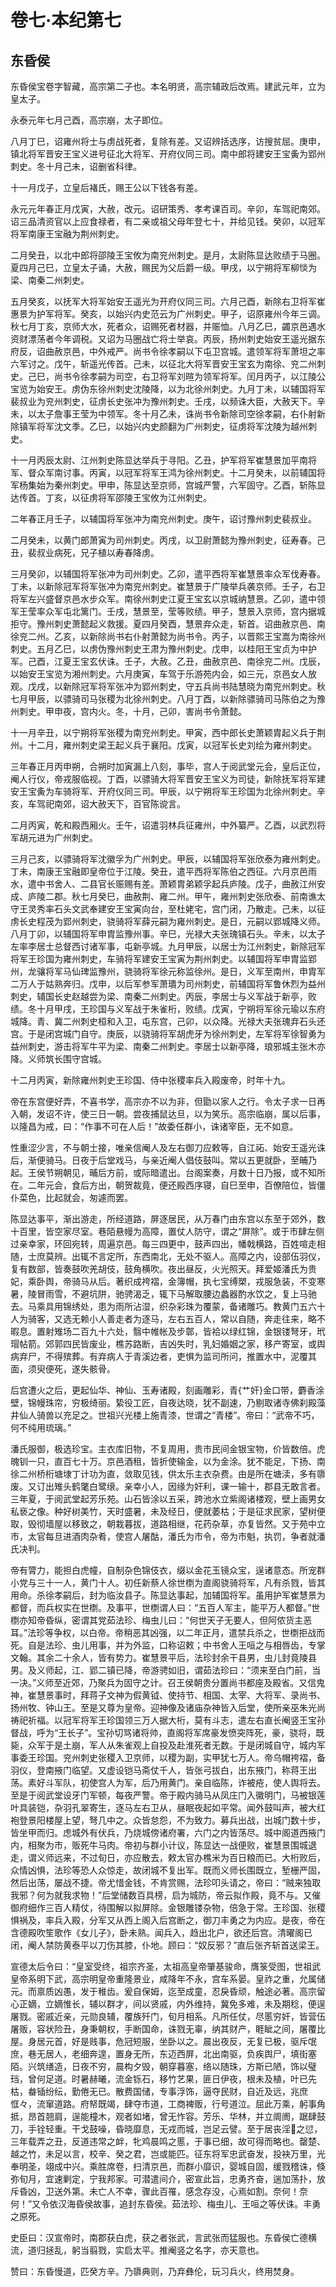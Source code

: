 # 卷七·本纪第七

## 东昏侯

东昏侯宝卷字智藏，高宗第二子也。本名明贤，高宗辅政后改焉。建武元年，立为皇太子。

永泰元年七月己酉，高宗崩，太子即位。

八月丁巳，诏雍州将士与虏战死者，复除有差。又诏辨括选序，访搜贫屈。庚申，镇北将军晋安王宝义进号征北大将军、开府仪同三司。南中郎将建安王宝夤为郢州刺史。冬十月己未，诏删省科律。

十一月戊子，立皇后褚氏，赐王公以下钱各有差。

永元元年春正月戊寅，大赦，改元。诏研策秀、孝考课百司。辛卯，车驾祀南郊。诏三品清资官以上应食禄者，有二亲或祖父母年登七十，并给见钱。癸卯，以冠军将军南康王宝融为荆州刺史。

二月癸丑，以北中郎将邵陵王宝攸为南兖州刺史。是月，太尉陈显达败绩于马圈。夏四月己巳，立皇太子诵，大赦，赐民为父后爵一级。甲戌，以宁朔将军柳惔为梁、南秦二州刺史。

五月癸亥，以抚军大将军始安王遥光为开府仪同三司。六月己酉，新除右卫将军崔惠景为护军将军。癸亥，以始兴内史范云为广州刺史。甲子，诏原雍州今年三调。秋七月丁亥，京师大水，死者众，诏赐死者材器，并赈恤。八月乙巳，蠲京邑遇水资财漂荡者今年调税。又诏为马圈战亡将士举哀。丙辰，扬州刺史始安王遥光据东府反，诏曲赦京邑，中外戒严。尚书令徐孝嗣以下屯卫宫城。遣领军将军萧坦之率六军讨之。戊午，斩遥光传首。己未，以征北大将军晋安王宝玄为南徐、兖二州刺史。己巳，尚书令徐孝嗣为司空，右卫将军刘暄为领军将军。闰月丙子，以江陵公宝览为始安王。虏伪东徐州刺史沈陵降，以为北徐州刺史。九月丁未，以辅国将军裴叔业为兖州刺史，征虏长史张冲为豫州刺史。壬戌，以频诛大臣，大赦天下。辛未，以太子詹事王莹为中领军。冬十月乙未，诛尚书令新除司空徐孝嗣，右仆射新除镇军将军沈文季。乙巳，以始兴内史颜翻为广州刺史，征虏将军沈陵为越州刺史。

十一月丙辰太尉、江州刺史陈显达举兵于寻阳。乙丑，护军将军崔慧景加平南将军、督众军南讨事。丙寅，以冠军将军王鸿为徐州刺史。十二月癸未，以前辅国将军杨集始为秦州刺史。甲申，陈显达至京师，宫城严警，六军固守。乙酉，斩陈显达传首。丁亥，以征虏将军邵陵王宝攸为江州刺史。

二年春正月壬子，以辅国将军张冲为南兖州刺史。庚午，诏讨豫州刺史裴叔业。

二月癸未，以黄门郎萧寅为司州刺史。丙戌，以卫尉萧懿为豫州刺史，征寿春。己丑，裴叔业病死，兄子植以寿春降虏。

三月癸卯，以辅国将军张冲为司州刺史。乙卯，遣平西将军崔慧景率众军伐寿春。丁未，以新除冠军将军张冲为南兖州刺史。崔慧景于广陵举兵袭京师。壬子，右卫将军左兴盛督京邑水步众军。南徐州刺史江夏王宝玄以京城纳慧景。乙卯，遣中领军王莹率众军屯北篱门。壬戌，慧景至，莹等败绩。甲子，慧景入京师，宫内据城拒守。豫州刺史萧懿起义救援。夏四月癸酉，慧景弃众走，斩首。诏曲赦京邑、南徐兖二州。乙亥，以新除尚书右仆射萧懿为尚书令。丙子，以晋熙王宝嵩为南徐州刺史。五月乙巳，以虏伪豫州刺史王肃为豫州刺史。戊申，以桂阳王宝贞为中护军。己酉，江夏王宝玄伏诛。壬子，大赦。乙丑，曲赦京邑、南徐兖二州。戊辰，以始安王宝览为湘州刺史。六月庚寅，车驾于乐游苑内会，如三元，京邑女人放观。戊戌，以新除冠军将军张冲为郢州刺史，守五兵尚书陆慧晓为南兖州刺史。秋七月甲辰，以骠骑司马张稷为北徐州刺史。八月丁酉，以新除骠骑司马陈伯之为豫州刺史。甲申夜，宫内火。冬，十月，己卯，害尚书令萧懿。

十一月辛丑，以宁朔将军张稷为南兖州刺史。甲寅，西中郎长史萧颖胄起义兵于荆州。十二月，雍州刺史梁王起义兵于襄阳。戊寅，以冠军长史刘绘为雍州刺史。

三年春正月丙申朔，合朔时加寅漏上八刻，事毕，宫人于阅武堂元会，皇后正位，阉人行仪，帝戎服临视。丁酉，以骠骑大将军晋安王宝义为司徒，新除抚军将军建安王宝夤为车骑将军、开府仪同三司。甲辰，以宁朔将军王珍国为北徐州刺史。辛亥，车驾祀南郊，诏大赦天下，百官陈谠言。

二月丙寅，乾和殿西厢火。壬午，诏遣羽林兵征雍州，中外纂严。乙酉，以武烈将军胡元进为广州刺史。

三月己亥，以骠骑将军沈徽孚为广州刺史。甲辰，以辅国将军张欣泰为雍州刺史。丁未，南康王宝融即皇帝位于江陵。癸丑，遣平西将军陈伯之西征。六月京邑雨水，遣中书舍人、二县官长赈赐有差。萧颖胄弟颖孚起兵庐陵。戊子，曲赦江州安成、庐陵二郡。秋七月癸巳，曲赦荆、雍二州。甲午，雍州刺史张欣泰、前南谯太守王灵秀率石头文武奉建安王宝寅向台，至杜姥宅，宫门闭，乃散走。己未，以征虏长史程茂为郢州刺史，骁骑将军薛元嗣为雍州刺史。是日，元嗣以郢城降义师。八月丁卯，以辅国将军申胄监豫州事。辛巳，光禄大夫张瑰镇石头。辛未，以太子左率李居士总督西讨诸军事，屯新亭城。九月甲辰，以居士为江州刺史，新除冠军将军王珍国为雍州刺史，车骑将军建安王宝寅为荆州刺史。以辅国将军申胄监郢州，龙骧将军马仙琕监豫州，骁骑将军徐元称监徐州。是日，义军至南州，申胄军二万人于姑熟奔归。戊申，以后军参军萧璝为司州刺史，前辅国将军鲁休烈为益州刺史，辅国长史赵越尝为梁、南秦二州刺史。丙辰，李居士与义军战于新亭，败绩。冬十月甲戌，王珍国与义军战于朱雀桁，败绩。戊寅，宁朔将军徐元瑜以东府城降。青、冀二州刺史桓和入卫，屯东宫，己卯，以众降。光禄大夫张瑰弃石头还宫。于是闭宫城门自守。庚辰，以骁骑将军胡虎牙为徐州刺史，左军将军徐智勇为益州刺史，游击将军牛平为梁、南秦二州刺史。李居士以新亭降，琅邪城主张木亦降。义师筑长围守宫城。

十二月丙寅，新除雍州刺史王珍国、侍中张稷率兵入殿废帝，时年十九。

帝在东宫便好弄，不喜书学，高宗亦不以为非，但勖以家人之行。令太子求一日再入朝，发诏不许，使三日一朝。尝夜捕鼠达旦，以为笑乐。高宗临崩，属以后事，以隆昌为戒，曰：“作事不可在人后！”故委任群小，诛诸宰臣，无不如意。

性重涩少言，不与朝士接，唯亲信阉人及左右御刀应敕等，自江祏、始安王遥光诛后，渐便骑马。日夜于后堂戏马，与亲近阉人倡伎鼓叫。常以五更就卧，至晡乃起。王侯节朔朝见，晡后方前，或际暗遣出。台阁案奏，月数十日乃报，或不知所在。二年元会，食后方出，朝贺裁竟，便还殿西序寝，自巳至申，百僚陪位，皆僵仆菜色，比起就会，匆遽而罢。

陈显达事平，渐出游走，所经道路，屏逐居民，从万春门由东宫以东至于郊外，数十百里，皆空家尽室。巷陌悬幔为高障，置仗人防守，谓之“屏除”。或于市肆左侧过亲幸家，环回宛转，周遍京邑。每三四更中，鼓声四出，幡戟横路，百姓喧走相随，士庶莫辨。出辄不言定所，东西南北，无处不驱人。高障之内，设部伍羽仪，复有数部，皆奏鼓吹羌胡伎，鼓角横吹。夜出昼反，火光照天。拜爱姬潘氏为贵妃，乘卧舆，帝骑马从后。著织成袴褶，金簿帽，执七宝缚槊，戎服急装，不变寒暑，陵冒雨雪，不避坑阱，驰骋渴乏，辄下马解取腰边蠡器酌水饮之，复上马驰去。马乘具用锦绣处，患为雨所沾湿，织杂彩珠为覆蒙，备诸雕巧。教黄门五六十人为骑客，又选无赖小人善走者为逐马，左右五百人，常以自随，奔走往来，略不暇息。置射雉场二百九十六处，翳中帷帐及步鄣，皆袷以绿红锦，金银镂弩牙，玳瑁帖箭。郊郭四民皆废业，樵苏路断，吉凶失时，乳妇婚姻之家，移产寄室，或舆病弃尸，不得殡葬。有弃病人于青溪边者，吏惧为监司所问，推置水中，泥覆其面，须臾便死，遂失骸骨。

后宫遭火之后，更起仙华、神仙、玉寿诸殿，刻画雕彩，青{艹奸}金口带，麝香涂壁，锦幔珠帘，穷极绮丽。絷役工匠，自夜达晓，犹不副速，乃剔取诸寺佛刹殿藻井仙人骑兽以充足之。世祖兴光楼上施青漆，世谓之“青楼”。帝曰：“武帝不巧，何不纯用琉璃。”

潘氏服御，极选珍宝。主衣库旧物，不复周用，贵市民间金银宝物，价皆数倍。虎魄钏一只，直百七十万。京邑酒租，皆折使输金，以为金涂。犹不能足，下扬、南徐二州桥桁塘埭丁计功为直，敛取见钱，供太乐主衣杂费。由是所在塘渎，多有隳废。又订出雉头鹤氅白鹭缞。亲幸小人，因缘为奸利，课一输十，郡县无敢言者。三年夏，于阅武堂起芳乐苑。山石皆涂以五采，跨池水立紫阁诸楼观，壁上画男女私亵之像。种好树美竹，天时盛暑，未及经日，便就萎枯；于是征求民家，望树便取，毁彻墙屋以移致之，朝栽暮拔，道路相继，花药杂草，亦复皆然。又于苑中立市，太官每旦进酒肉杂肴，使宫人屠酤，潘氏为市令，帝为市魁，执罚，争者就潘氏决判。

帝有膂力，能担白虎幢，自制杂色锦伎衣，缀以金花玉镜众宝，逞诸意态。所宠群小党与三十一人，黄门十人。初任新蔡人徐世檦为直阁骁骑将军，凡有杀戮，皆其用命。杀徐孝嗣后，封为临汝县子。陈显达事起，加辅国将军。虽用护军崔慧景为都督，而兵权实在世檦。及事平，世檦谓人曰：“五百人军主，能平万人都督。”世檦亦知帝昏纵，密谓其党茹法珍、梅虫儿曰：“何世天子无要人，但阿侬货主恶耳。”法珍等争权，以白帝。帝稍恶其凶强，以二年正月，遣禁兵杀之，世檦拒战而死。自是法珍、虫儿用事，并为外监，口称诏敕；中书舍人王咺之与相唇齿，专掌文翰。其余二十余人，皆有势力。崔慧景平后，法珍封余干县男，虫儿封竟陵县男。及义师起，江、郢二镇已降，帝游骋如旧，谓茹法珍曰：“须来至白门前，当一决。”义师至近郊，乃聚兵为固守之计。召王侯朝贵分置尚书都座及殿省。又信鬼神，崔慧景事时，拜蒋子文神为假黄钺、使持节、相国、太宰、大将军、录尚书、扬州牧、钟山王。至是又尊为皇帝。迎神像及诸庙杂神皆入后堂，使所亲巫朱光尚祷祀祈福。以冠军将军王珍国领三万人据大桁，莫有斗志，遣左右直长阉竖王宝孙督战，呼为“王长子”。宝孙切骂诸将帅，直阁将军席豪发愤突阵死，豪，骁将，既毙，众军于是土崩，军人从朱雀观上自投及赴淮死者无数。于是闭城自守，城内军事委王珍国。兖州刺史张稷入卫京师，以稷为副，实甲犹七万人。帝乌帽袴褶，备羽仪，登南掖门临望。又虚设铠马斋仗千人，皆张弓拔白，出东掖门，称蒋王出荡。素好斗军队，初使宫人为军，后乃用黄门。亲自临陈，诈被疮，使人舆将去。至是于阅武堂设牙门军顿，每夜严警。帝于殿内骑马从凤庄门入徽明门，马被银莲叶具装铠，杂羽孔翠寄生，逐马左右卫从，昼眠夜起如平常。闻外鼓叫声，被大红袍登景阳楼屋上望，弩几中之。众皆怠怨，不为致力。募兵出战，出城门数十步，皆坐甲而归。虑城外有伏兵，乃烧城傍诸府署，六门之内皆荡尽。城中阁道西掖门内，相聚为市，贩死牛马肉。帝初与群小计议，陈显达一战便败，崔慧景围城退走，谓义师远来，不过旬日，亦应散去，敕太官办樵米为百日粮而已。大桁败后，众情凶惧，法珍等恐人众惊走，故闭城不复出军。既而义师长围既立，堑栅严固，然后出荡，屡战不捷。帝尤惜金钱，不肯赏赐，法珍叩头请之，帝曰：“贼来独取我邪？何为就我求物！”后堂储数百具榜，启为城防，帝云拟作殿，竟不与。又催御府细作三百人精仗，待围解以拟屏除。金银雕镂杂物，倍急于常。王珍国、张稷惧祸及，率兵入殿，分军又从西上阁入后宫断之，御刀丰勇之为内应。是夜，帝在含德殿吹笙歌作《女儿子》，卧未熟。闻兵入，趋出北户，欲还后宫。清曜阁已闭，阉人禁防黄泰平以刀伤其膝，仆地。顾曰：“奴反邪？”直后张齐斩首送梁王。

宣德太后令曰：“皇室受终，祖宗齐圣，太祖高皇帝肇基骏命，膺箓受图，世祖武皇帝系明下武，高宗明皇帝重隆景业，咸降年不永，宫车系晏。皇祚之重，允属储元。而禀质凶愚，发于稚齿。爰自保姆，迄至成童，忍戾昏顽，触途必著。高宗留心正嫡，立嫡惟长，辅以群才，间以贤戚，内外维持，冀免多难，未及期稔，便逞屠戮。密戚近亲，元勋良辅，覆族歼门，旬月相系。凡所任仗，尽慝穷奸，皆营伍屠贩，容状险丑，身秉朝权，手断国命，诛戮无辜，纳其财产，睚眦之间，屠覆比屋。身居元首，好是贱事，危冠短服，坐卧以之。晨出夜反，无复已极，驱斥氓庶，巷无居人，老细奔遑，置身无所，东迈西屏，北出南驱，负疾舆尸，填街塞陌。兴筑缮造，日夜不穷，晨构夕毁，朝穿暮塞，络以随珠，方斯已陋，饰以璧珰，曾何足道。时暑赫曦，流金铄石，移竹艺果，匪日伊夜，根未及植，叶已先枯，畚锸纷纭，勤倦无已。散费国储，专事浮饰，逼夺民财，自近及远，兆庶恇々，流窜道路。府帑既竭，肆夺市道，工商裨贩，行号道泣。屈此万乘，躬事角抵，昂首翘肩，逞能橦木，观者如堵，曾无怍容。芳乐、华林，并立阛阓，踞肆鼓刀，手铨轻重。干戈鼓噪，昏晓靡息，无戎而城，岂足云譬。至于居丧淫之愆，三年载弄之丑，反道违常之衅，牝鸡晨鸣之慝，于事已细，故可得而略也。罄楚、越之竹，未足以言，校辛、癸之君，岂或能匹。征东将军忠武奋发，投袂万里，光奉明圣，翊成中兴。乘胜席卷，扫清京邑，而群小靡识，婴城自固，缓戮稽诛，倏弥旬月，宜速剿定，宁我邦家。可潜遣间介，密宣此旨，忠勇齐奋，遄加荡扑，放斥昏凶，卫送外第。未亡人不幸，骤此百罹，感念存没，心焉如割。奈何！奈何！”又令依汉海昏侯故事，追封东昏侯。茹法珍、梅虫儿、王咺之等伏诛。丰勇之原死。

史臣曰：汉宣帝时，南郡获白虎，获之者张武，言武张而猛服也。东昏侯亡德横流，道归拯乱，躬当翦戮，实启太平。推阉竖之名字，亦天意也。

赞曰：东昏慢道，匹癸方辛。乃隳典则，乃弃彝伦，玩习兵火，终用焚身。
